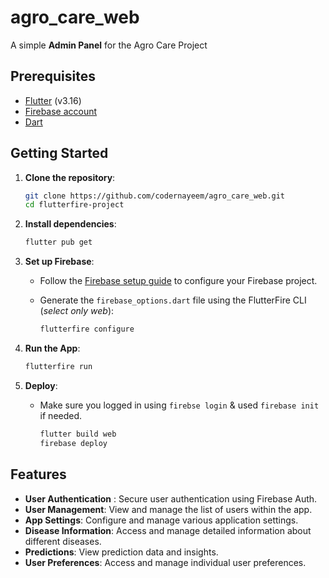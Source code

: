 # agro_care_web

A simple __Admin Panel__ for the Agro Care Project 

## Prerequisites

- [Flutter](https://flutter.dev/docs/get-started/install) (v3.16)
- [Firebase account](https://firebase.google.com/)
- [Dart](https://dart.dev/get-dart)

## Getting Started

1. **Clone the repository**:
    ```sh
    git clone https://github.com/codernayeem/agro_care_web.git
    cd flutterfire-project
    ```

2. **Install dependencies**:
    ```sh
    flutter pub get
    ```

3. **Set up Firebase**:
    - Follow the [Firebase setup guide](https://firebase.flutter.dev/docs/overview) to configure your Firebase project.
    - Generate the `firebase_options.dart` file using the FlutterFire CLI (_select only web_):
    
      ```sh
      flutterfire configure
      ```

4. **Run the App**:
      ```sh
      flutterfire run
      ```

5. **Deploy**:
    - Make sure you logged in using `firebse login` & used `firebase init` if needed.

      ```sh
      flutter build web
      firebase deploy
      ```

## Features

* **User Authentication** : Secure user authentication using Firebase Auth.
* **User Management**: View and manage the list of users within the app.
* **App Settings**: Configure and manage various application settings.
* **Disease Information**: Access and manage detailed information about  different diseases.
* **Predictions**: View prediction data and insights.
* **User Preferences**: Access and manage individual user preferences.
